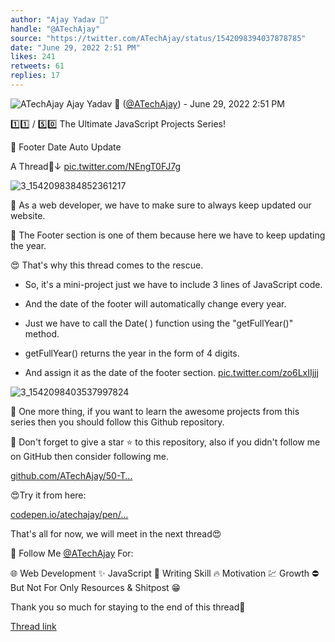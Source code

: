 ```yaml
---
author: "Ajay Yadav 🎯"
handle: "@ATechAjay"
source: "https://twitter.com/ATechAjay/status/1542098394037878785"
date: "June 29, 2022 2:51 PM"
likes: 241
retweets: 61
replies: 17
---
```


![ATechAjay](https://pbs.twimg.com/profile_images/1485567675111981057/mLsrcZdB_normal.jpg)
Ajay Yadav 🎯 ([@ATechAjay](https://twitter.com/ATechAjay)) - June 29, 2022 2:51 PM

1️⃣1️⃣ / 5️⃣0️⃣ The Ultimate JavaScript Projects Series!

🎉 Footer Date Auto Update

A Thread🧵↓ [pic.twitter.com/NEngT0FJ7g](https://twitter.com/ATechAjay/status/1542098394037878785/photo/1)

![3_1542098384852361217](https://pbs.twimg.com/media/FWaiT4XUIAEj_L2.png)

📌 As a web developer, we have to make sure to always keep updated our website.

📌 The Footer section is one of them because here we have to keep updating the year.

😍 That's why this thread comes to the rescue.

- So, it's a mini-project just we have to include 3 lines of JavaScript code.

- And the date of the footer will automatically change every year.

- Just we have to call the Date( ) function using the "getFullYear()" method.

- getFullYear() returns the year in the form of 4 digits.

- And assign it as the date of the footer section. [pic.twitter.com/zo6LxIIjjj](https://twitter.com/ATechAjay/status/1542098408499843072/photo/1)

![3_1542098403537997824](https://pbs.twimg.com/media/FWaiU9-UUAAbLmf.png)

🔔 One more thing, if you want to learn the awesome projects from this series then you should follow this Github repository.

🔔 Don't forget to give a star ⭐ to this repository, also if you didn't follow me on GitHub then consider following me.

[github.com/ATechAjay/50-T…](https://github.com/ATechAjay/50-The-Ultimate-JavaScript-Projects-Series)

😍Try it from here:

[codepen.io/atechajay/pen/…](https://codepen.io/atechajay/pen/KKoKbmG)

That's all for now, we will meet in the next thread😍

🔔 Follow Me [@ATechAjay](https://twitter.com/ATechAjay)
For:

🌐 Web Development
✨ JavaScript
📝 Writing Skill
🔥 Motivation
💹 Growth
⛔ But Not For Only Resources & Shitpost 😁

Thank you so much for staying to the end of this thread💚

[Thread link](https://twitter.com/ATechAjay/status/1542098394037878785)
